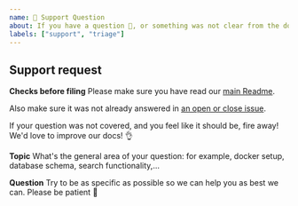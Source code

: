 ```yaml
---
name: 🤗 Support Question
about: If you have a question 💬, or something was not clear from the docs!
labels: ["support", "triage"]
---
```

## Support request
**Checks before filing**
Please make sure you have read our [main Readme](https://github.com/suitenumerique/docs).

Also make sure it was not already answered in [an open or close issue](https://github.com/suitenumerique/docs/issues?q=is%3Aissue%20state%3Aopen%20label%3Asupport).

If your question was not covered, and you feel like it should be, fire away! We'd love to improve our docs! 👌

**Topic**
What's the general area of your question: for example, docker setup, database schema, search functionality,...

**Question**
Try to be as specific as possible so we can help you as best we can. Please be patient 🙏
